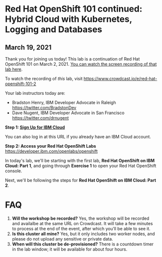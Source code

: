 # Red Hat OpenShift 101 continued: Hybrid Cloud with Kubernetes, Logging and Databases
## March 19, 2021

Thank you for joining us today! This lab is a continuation of Red Hat OpenShift 101 on March 2, 2021. [You can watch the screen recording of that lab here](https://www.crowdcast.io/e/red-hat-openshift-101).

To watch the recording of *this* lab, visit https://www.crowdcast.io/e/red-hat-openshift-101-2

Your lab instructors today are:
* Bradston Henry, IBM Developer Advocate in Raleigh https://twitter.com/BradstonDev
* Dave Nugent, IBM Developer Advocate in San Francisco https://twitter.com/drnugent

**Step 1: [Sign Up for IBM Cloud](https://ibm.biz/BdfMXk )** 

You can also log in at this URL if you already have an IBM Cloud account.

**Step 2: Access your Red Hat OpenShift Labs** https://developer.ibm.com/openlabs/openshift

In today's lab, we'll be starting with the first lab, **Red Hat OpenShift on IBM Cloud: Part 1**, and going through **Exercise 1** to open your Red Hat OpenShift console.

Next, we'll be following the steps for **Red Hat OpenShift on IBM Cloud: Part 2**.

# FAQ

1. **Will the workshop be recorded?** Yes, the workshop will be recorded and availalbe at the same URL on Crowdcast. It will take a few minutes to process at the end of the event, after which you'll be able to see it.
1. **Is this cluster all mine?** Yes, but it only includes two worker nodes, and please do not upload any sensitive or private data.
1. **When will this cluster be de-provisioned?** There is a countdown timer in the lab window; it will be available for about four hours.
